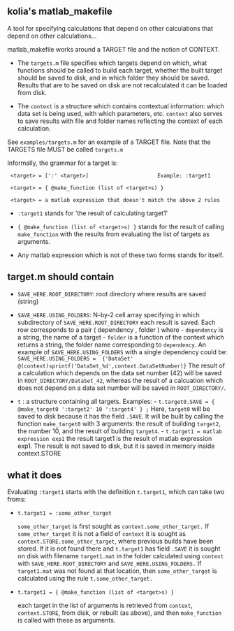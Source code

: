 kolia's matlab_makefile
---------------------------

A tool for specifying calculations that depend on other calculations that
depend on other calculations...

matlab_makefile works around a  TARGET  file and the notion of CONTEXT.  

- The `targets.m` file specifies which targets depend on which,
what functions should be called to build each target, whether the
built target should be saved to disk, and in which folder they
should be saved. Results that are to be saved on disk are not
recalculated it can be loaded from disk.

- The `context` is a structure which contains contextual information:
which data set is being used, with which parameters, etc.  `context`
also serves to save results with file and folder names reflecting the 
context of each calculation.

See `examples/targets.m` for an example of a TARGET file. Note that
the TARGETS file MUST be called `targets.m`

Informally, the grammar for a target is:

     <target> = [':' <target>]                      Example: :target1

     <target> = { @make_function (list of <target>s) }

     <target> = a matlab expression that doesn't match the above 2 rules

- `:target1` stands for 'the result of calculating target1'
      
- `{ @make_function (list of <target>s) }` stands for the result of
   calling `make_function` with the results from evaluating the list of
   targets as arguments.
 
- Any matlab expression which is not of these two forms stands for
      itself.


target.m should contain
-----------------------

- `SAVE_HERE.ROOT_DIRECTORY`: root directory where results are saved (string)

- `SAVE_HERE.USING_FOLDERS`: N-by-2 cell array specifying in which
      subdirectory of `SAVE_HERE.ROOT_DIRECTORY` each result is saved.
      Each row corresponds to a pair  ( dependency , folder ) where
      - `dependency` is a string, the name of a target
      - `folder` is a function of the context which returns a string, the
         folder name corresponding to `dependency`.
      An example of `SAVE_HERE.USING_FOLDERS` with a single dependency
      could be:
      `SAVE_HERE.USING_FOLDERS = 
          {'DataSet'  @(context)sprintf('DataSet_%d',context.DataSetNumber)}`
      The result of a calculation which depends on the data set number (42)
      will be saved in `ROOT_DIRECTORY/DataSet_42`, whereas the result of a
      calcuation which does not depend on a data set number will be saved
      in `ROOT_DIRECTORY/`.

- `t` :  a structure containing all targets. Examples:
      - `t.target0.SAVE = { @make_target0 ':target2' 10 ':target4' } ;`
          Here, `target0` will be saved to disk because it has the field 
		  `.SAVE`. It will be built by
          calling the function `make_target0` with 3 arguments: the
          result of building `target2`, the number 10, and the result
          of building `target4`.
      - `t.target1 = matlab expression exp1`
          the result target1 is the result of matlab expression exp1. The
          result is not saved to disk, but it is saved in memory inside
          context.STORE



what it does
------------

  Evaluating `:target1` starts with the definition `t.target1`, which can 
  take two froms:

- `t.target1 = :some_other_target`

    `some_other_target` is first sought as `context.some_other_target.` 
    If `some_other_target` it is not a field of `context`
    it is sought as `context.STORE.some_other_target`, where previous builds
    have been stored. If it is not found there and `t.target1` has field
    `.SAVE` it is sought on disk with filename `target1.mat` in
    the folder calculated using `context` with `SAVE_HERE.ROOT_DIRECTORY` and
    `SAVE_HERE.USING_FOLDERS.` If `target1.mat` was not found at that
    location, then `some_other_target` is calculated using the rule
    `t.some_other_target.`

- `t.target1 = { @make_function (list of <target>s) }`

    each target in the list of arguments is retrieved from `context`,
    `context.STORE`, from disk, or rebuilt (as above), and then
    `make_function` is called with these as arguments.
